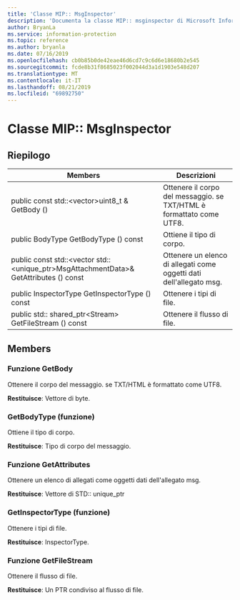 ```yaml
---
title: 'Classe MIP:: MsgInspector'
description: 'Documenta la classe MIP:: msginspector di Microsoft Information Protection (MIP) SDK.'
author: BryanLa
ms.service: information-protection
ms.topic: reference
ms.author: bryanla
ms.date: 07/16/2019
ms.openlocfilehash: cb0b85b0de42eae46d6cd7c9c6d6e18680b2e545
ms.sourcegitcommit: fcde8b31f8685023f002044d3a1d1903e548d207
ms.translationtype: MT
ms.contentlocale: it-IT
ms.lasthandoff: 08/21/2019
ms.locfileid: "69892750"
---
```

# <a name="class-mipmsginspector"></a>Classe MIP:: MsgInspector 
  
## <a name="summary"></a>Riepilogo
 Members                        | Descrizioni                                
--------------------------------|---------------------------------------------
public const std::\<vector\>uint8_t & GetBody ()  |  Ottenere il corpo del messaggio. se TXT/HTML è formattato come UTF8.
public BodyType GetBodyType () const  |  Ottiene il tipo di corpo.
public const std::\<vector std::\<unique_ptr\>MsgAttachmentData\>& GetAttributes () const  |  Ottenere un elenco di allegati come oggetti dati dell'allegato msg.
public InspectorType GetInspectorType () const  |  Ottenere i tipi di file.
public std:: shared_ptr\<Stream\> GetFileStream () const  |  Ottenere il flusso di file.
  
## <a name="members"></a>Members
  
### <a name="getbody-function"></a>Funzione GetBody
Ottenere il corpo del messaggio. se TXT/HTML è formattato come UTF8.

  
**Restituisce**: Vettore di byte.
  
### <a name="getbodytype-function"></a>GetBodyType (funzione)
Ottiene il tipo di corpo.

  
**Restituisce**: Tipo di corpo del messaggio.
  
### <a name="getattachments-function"></a>Funzione GetAttributes
Ottenere un elenco di allegati come oggetti dati dell'allegato msg.

  
**Restituisce**: Vettore di STD:: unique_ptr<MsgAttachmentData>
  
### <a name="getinspectortype-function"></a>GetInspectorType (funzione)
Ottenere i tipi di file.

  
**Restituisce**: InspectorType.
  
### <a name="getfilestream-function"></a>Funzione GetFileStream
Ottenere il flusso di file.

  
**Restituisce**: Un PTR condiviso al flusso di file.
